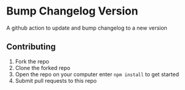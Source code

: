 # Bump Changelog Version

A github action to update and bump changelog to a new version



## Contributing

1. Fork the repo
2. Clone the forked repo
3. Open the repo on your computer enter `npm install` to get started
4. Submit pull requests to this repo